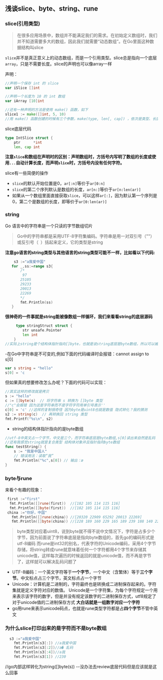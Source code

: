 ## 浅谈slice、byte、string、rune


### slice(引用类型)
> 在很多应用场景中，数组并不能满足我们的需求。在初始定义数组时，我们并不知道需要多大的数组，因此我们就需要“动态数组”。在Go里面这种数据结构叫slice

`slice`并不是真正意义上的动态数组，而是一个引用类型。slice总是指向一个底层`array`，只是不需要长度。slice的声明也可以像array一样

声明：
```go
//声明一个保存 int 的 slice
var iSlice []int

//声明一个长度为 10 的 int 数组
var iArray [10]int

//还有一种声明的方法是使用 make() 函数，如下
slice1 := make([]int, 5, 10)
//用 make() 函数创建的时候有三个参数，make(type, len[, cap]) ，依次是类型、长度、容量。
```
 slice底层代码
```go
type IntSlice struct {
    ptr      *int
    len, cap int

```
**注意`slice`和数组在声明时的区别：声明数组时，方括号内写明了数组的长度或使用`...`自动计算长度，而声明`slice`时，方括号内没有任何字符。**

slice有一些简便的操作

 - `slice`的默认开始位置是0，`ar[:n]`等价于`ar[0:n]`
 - `slice`的第二个序列默认是数组的长度，`ar[n:]`等价于`ar[n:len(ar)]`
 - 如果从一个数组里面直接获取`slice`，可以这样`ar[:]`，因为默认第一个序列是0，第二个是数组的长度，即等价于`ar[0:len(ar)]`
 
 
 ### string
 Go 语言中的字符串是一个只读的字节数组切片
 >Go中的字符串都是采用UTF-8字符集编码。字符串是用一对双引号（""）或反引号（` `）括起来定义，它的类型是string
 
 **注意go语言的string类型与其他语言的string类型可能不一样，比如看以下代码:**
 
 ```go
     s3 :="a我爱中国"
	for _,ss:=range s3{
		/*
		 97
		25105
		29233
		20013
		22269
		*/
		fmt.Println(ss)
	}
```
**很神奇的一件事就是string能被像数组一样循环，我们来看看string的底层源码**
```go
	 type stringStruct struct {
	    str unsafe.Pointer
	    len int
	}
//实际上string是个结构体指针指向[]byte，也就是说string底层是byte数组，所以可以被循环，也就是可以通过len方法知道具体长度（中英文长度可能不一样，稍后再说）

```
-在Go中字符串是不可变的,例如下面的代码编译时会报错：cannot assign to s[0]
```go
var s string = "hello"
s[0] = 'c
```
但如果真的想要修改怎么办呢？下面的代码可以实现：
```go
//其实这样的修改就是拷贝
s := "hello"
c := []byte(s)  // 将字符串 s 转换为 []byte 类型
//"c"会报错 因为这是字符串而不是字符字符用单引号表示''
c[0] = 'c' //这样的复制很奇怪 因为byte是uint8也就是数值 隐式转化？我的猜测
s2 := string(c)  // 再转换回 string 类型
fmt.Printf("%s\n", s2)
```
- string的结构体指针指向的是byte数组
```go
//utf-8中英文占一个字节，中文是三个，而字符串底层是byte数组,s[0]读出来自然是乱码
//还有我感觉string就是复合类型 结构体对象并且指针指向byte数组
func testString() {
    s := "我是中国人"
    // 错误用法：读取“我”
    fmt.Println("%c",s[0]) // 输出：æ
}
```

### byte与rune
来看个有趣的现象：
```go
 first :="first"
  fmt.Println([]rune(first))  //[102 105 114 115 116]
  fmt.Println([]byte(first))  //[102 105 114 115 116]
 china :="你好，中国"
   fmt.Println([]rune(china)) //[20320 22909 65292 20013 22269]
   fmt.Println([]byte(china)) //[228 189 160 229 165 189 239 188 140 228 184 173 229 155 189]
```
>byte类型对应着uint8，说到byte就不得不说中文情况下，字符是占多少个字节，因为前面说了字符串底层是指向byte数组的，首先go的编码形式是utf-8编码
>而rune是int32的别名，代表字符的Unicode编码，采用4个字节存储，将string转成rune就意味着任何一个字符都用4个字节来存储其unicode值，这样每次遍历的时候返回的就是unicode值，而不再是字节了，这样就可以解决乱码问题了
- UTF-8编码：一个英文字符等于**一个字节**，一个中文（含繁体）等于**三个字节**。中文标点占三个字节，英文标点占一个字节
- Unicode：计算机是二进制的，字符最终也是转换成二进制保存起来的。字符集就是定义字符对应的数值。 Unicode是一个字符集，为每个字符规定一个用来表示该字符的数字，但是并没有规定该数字的二进制保存方式，utf8规定了对于unicode值的二进制保存方式
 **大白话就是一组数字对应一个字符**
- go用rune来表示unicode码点，也就是rune类型字符都是占**四个字节**不管中英文


### 为什么slice打印出来的是字符而不是byte数组

```go
  s3 :="a我爱中国"
	fmt.Println(s3[:]) //a我爱中国
	fmt.Println(s3[:2])//a� 乱码
	fmt.Println(s3[:4])//a我 
	fmt.Println(s3[1]) //230
```
//go内部这样转化为string([]byte(s)) --没办法去review底层代码但是应该就是这么回事